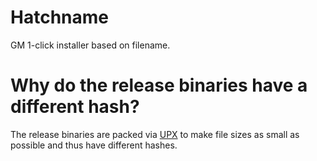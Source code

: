 # Hatchname
GM 1-click installer based on filename.


# Why do the release binaries have a different hash?
The release binaries are packed via [UPX](https://upx.github.io/) to make file sizes as small as possible and thus have different hashes.